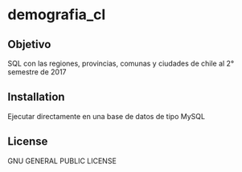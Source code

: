 # demografia_cl
## Objetivo

SQL con las regiones, provincias, comunas y ciudades de chile al 2° semestre de 2017

## Installation

Ejecutar directamente en una base de datos de tipo MySQL

## License

GNU GENERAL PUBLIC LICENSE

